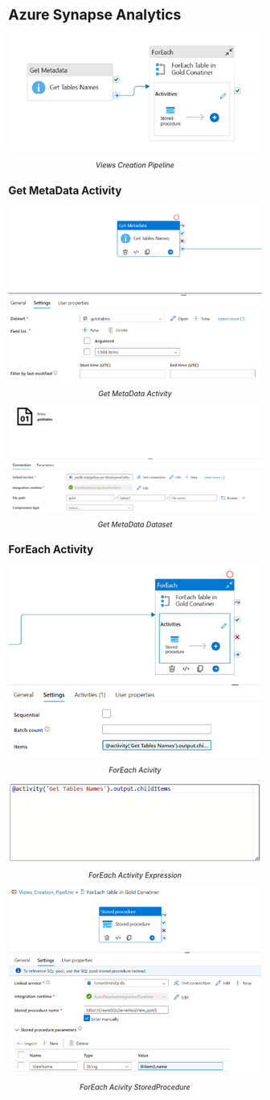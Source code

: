 # Azure Synapse Analytics
<p align = 'center'>
    <img src = 'Synapse FInal Pipeline.png'>
</p>
<p align = 'center'><i>Views Creation Pipeline</i></p>

## Get MetaData Activity
<p align = 'center'>
    <img src = 'Get MetaData Activity\GetMetaData_Activity.png'>
</p>
<p align = 'center'><i>Get MetaData Activity</i></p>

<p align = 'center'>
    <img src = 'Get MetaData Activity\GetMetaData_Activity_Dataset.png'>
</p>
<p align = 'center'><i>Get MetaData Dataset</i></p>

## ForEach Activity
<p align = 'center'>
    <img src = 'ForEach Activity\ForEach_Acivity.png'>
</p>
<p align = 'center'><i>ForEach Acivity</i></p>

<p align = 'center'>
    <img src = 'ForEach Activity\ForEach_Activity_Expression.png'>
</p>
<p align = 'center'><i>ForEach Activity Expression</i></p>

<p align = 'center'>
    <img src = 'ForEach Activity\ForEach_Acivity_StoredProcedure.png'>
</p>
<p align = 'center'><i>ForEach Acivity StoredProcedure</i></p>